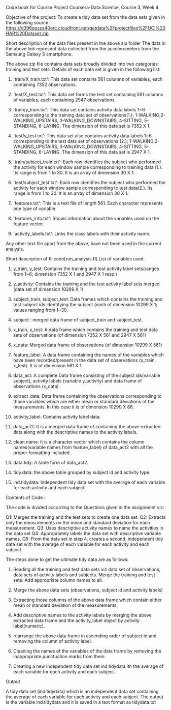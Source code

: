 Code book for Course Project
Coursera-Data Science, Course 3, Week 4

Objective of the project:
To create a tidy data set from the data sets given in the following source:
https://d396qusza40orc.cloudfront.net/getdata%2Fprojectfiles%2FUCI%20HAR%20Dataset.zip

Short description of the data files present in the above zip folder
The data in the above link represent data collected from the accelerometers from the Samsung Galaxy S smartphone.

The above zip file contains data sets broadly divided into two categories: training and test sets. Details of each data set is given in the following list:

1. 'train/X_train.txt': This data set contains 561 columns of variables, each containing 7352 observations.

2. 'test/X_test.txt': This data set forms the test set containing 561 columns of variables, each containing 2947 observations.

3.  'train/y_train.txt': This data set contains activity data labels 1~6 corresponding to the training data set of observations(1.); 1-WALKING,2-WALKING_UPSTAIRS, 3-WALKING_DOWNSTAIRS, 4-SITTING, 5-STANDING, 6-LAYING. The dimension of this data set is 7352 X 1.

4. 'test/y_test.txt': This data set also contains activity data labels 1~6 corresponding to the test data set of observations (2.); 1-WALKING,2-WALKING_UPSTAIRS, 3-WALKING_DOWNSTAIRS,
4-SITTING, 5-STANDING, 6-LAYING. The dimension of this data set is 2947 X 1.

5. 'train/subject_train.txt': Each row identifies the subject who performed the activity for each window sample corresponding to training data (1.). Its range is from 1 to 30. It is an array of dimension 30 X 1.

6. 'test/subject_test.txt': Each row identifies the subject who performed the activity for each window sample corresponding to test data(2.). Its range is from 1 to 30. It is an array of dimension 30 X 1.

7. 'features.txt': This is a text file of length 561. Each character represents one type of variable.

8. 'features_info.txt': Shows information about the variables used on the feature vector.

9. 'activity_labels.txt': Links the class labels with their     activity name.

Any other text file apart from the above, have not been used in the current analysis.

Short description of R-code[run_analysis.R]
List of variables used:
1. y_train, y_test: Contains the training and test activity label sets(ranges from 1~6; dimension 7352 X 1 and 2947 X 1 resp.)

2. y_activity: Contains the training and the test activity label sets merged (data set of dimension 10299 X 1)

3. subject_train, subject_test: Data frames which contains the training and test subject ids identifying the subject (each of dimension 10299 X 1; values ranging from 1~30.

4. subject : merged data frame of subject_train and subject_test.

5. x_train, x_test: A data frame which contains the training and test data sets of observations (of dimension 7352 X 561 and 2947 X 561)

6. x_data: Merged data frame of observations (of dimension 10299 X 561)

7. feature_label: A data frame containing the names of the variables which have been recorded/present in the data set of observations (x_train, x_test). It is of dimension 561 X 1.

8. data_act: A complete Data frame consisting of the subject ids(variable subject), activity labels (variable y_activity) and data frame of observations (x_data)

9.  extract_data: Data frame containing the observations corresponding to those variables which are either mean or standard deviations of the measurements. In this case it is of dimension 10299 X 88.

10. activity_label: Contains activity label data.

11. data_act2: It is a merged data frame of containing the above extracted data along with the descriptive names to the activity labels.

12. clean.name: It is a character vector which contains the column names(variable names from feature_label) of data_act2 with all the proper formatting included.

13. data.tidy: A table form of data_act2.

14. tidy.data: the above table grouped by subject id and activity type.

15. ind.tidydata: Independent tidy data set with the average of each variable for each activity and each subject.
  
  
Contents of Code :

The code is divided according to the Questions given in the assignemnt viz:

Q1: Merges the training and the test sets to create one data set.
Q2: Extracts only the measurements on the mean and standard deviation for each measurement.
Q3: Uses descriptive activity names to name the activities in the data set
Q4: Appropriately labels the data set with descriptive variable names.
Q5: From the data set in step 4, creates a second, independent tidy data set with the average of each variable for each activity and each subject.

The steps done to get the ultimate tidy data are as follows:

1. Reading all the training and test data sets viz data set of observations, data sets of activity labels and subjects. Merge the training and test sets. Add appropriate column names to all.

2. Merge the above data sets (observations, subject id and activity labels)

3. Extracting those columns of the above data frame which contain either mean or standard deviation of the measurements. 

4. Add descriptive names to the activity labels by merging the above extracted data frame and the activity_label object by activity label(numeric).

5. rearrange the above data frame in ascending order of subject id and removing the column of activity label.

6. Cleaning the names of the variables of the data frame by removing the inappropriate punctuation marks from them.

7. Creating a new independent tidy data set ind.tidydata ith the average of each variable for each activity and each subject.

Output

A tidy data set (ind.tidydata) which is an independent data set containing the average of each variable for each activity and each subject. The output is the variable ind.tidydata and it is saved in a text format as tidydata.txt


